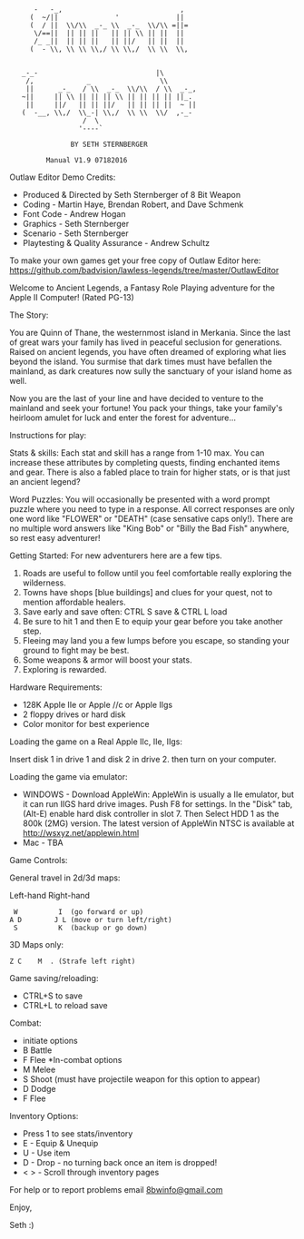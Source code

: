 ```       ___
      -   -_,                             ,
     (  ~/||              '              ||
     (  / ||  \\/\\  _-_ \\  _-_  \\/\\ =||=
      \/==||  || || ||   || || \\ || ||  ||
      /_ _||  || || ||   || ||/   || ||  ||
     (  - \\, \\ \\ \\,/ \\ \\,/  \\ \\  \\,


   _-_-                             |\
    /,             _                 \\
    ||      _-_   / \\  _-_  \\/\\  / \\  _-_,
   ~||     || \\ || || || \\ || || || || ||_.
    ||     ||/   || || ||/   || || || ||  ~ ||
   (  -__, \\,/  \\_-| \\,/  \\ \\  \\/  ,-_-
                  /  \
                 '----`

               BY SETH STERNBERGER

         Manual V1.9 07182016
```
Outlaw Editor Demo Credits:

* Produced & Directed by Seth Sternberger of 8 Bit Weapon
* Coding - Martin Haye, Brendan Robert, and Dave Schmenk
* Font Code - Andrew Hogan
* Graphics - Seth Sternberger
* Scenario - Seth Sternberger
* Playtesting & Quality Assurance - Andrew Schultz

To make your own games get your free copy of Outlaw Editor here:
https://github.com/badvision/lawless-legends/tree/master/OutlawEditor

Welcome to Ancient Legends, a Fantasy Role Playing adventure for the Apple II Computer! (Rated PG-13)

The Story:

You are Quinn of Thane, the westernmost island in Merkania. Since the last of great wars your family has lived in peaceful seclusion for generations. Raised on ancient legends, you have often dreamed of exploring what lies beyond the island. You surmise that dark times must have befallen the mainland, as dark creatures now sully the sanctuary of your island home as well.

Now you are the last of your line and have decided to venture to the mainland and seek your fortune! You pack your things, take your family's heirloom amulet for luck and enter the forest for adventure...

Instructions for play:

Stats & skills: Each stat and skill has a range from 1-10 max. You can increase these attributes by completing quests, finding enchanted items and gear. There is also a fabled place to train for higher stats, or is that just an ancient legend?

Word Puzzles: You will occasionally be presented with a word prompt puzzle where you need to type in a response. All correct responses are only one word like "FLOWER" or "DEATH" (case sensative caps only!). There are no multiple word answers like "King Bob" or "Billy the Bad Fish" anywhere, so rest easy adventurer!

Getting Started:  For new adventurers here are a few tips.
1. Roads are useful to follow until you feel comfortable really exploring the wilderness.
2. Towns have shops [blue buildings] and clues for your quest, not to mention affordable healers.
3. Save early and save often: CTRL S save & CTRL L load
4. Be sure to hit 1 and then E to equip your gear before you take another step.
5. Fleeing may land you a few lumps before you escape, so standing your ground to fight may be best.
6. Some weapons & armor will boost your stats.
7. Exploring is rewarded.

Hardware Requirements:

* 128K Apple IIe or Apple //c or Apple IIgs
* 2 floppy drives or hard disk
* Color monitor for best experience

Loading the game on a Real Apple IIc, IIe, IIgs:

Insert disk 1 in drive 1 and disk 2 in drive 2. then turn on your computer.

Loading the game via emulator:

* WINDOWS - Download AppleWin: AppleWin is usually a IIe emulator, but it can run IIGS hard drive images. Push F8 for settings.  In the "Disk" tab, (Alt-E) enable hard disk controller in slot 7. Then Select HDD 1 as the 800k (2MG) version. The latest version of AppleWin NTSC is available at http://wsxyz.net/applewin.html
* Mac - TBA

Game Controls:

General travel in 2d/3d maps:

Left-hand Right-hand
```
 W          I  (go forward or up)
A D        J L (move or turn left/right)
 S          K  (backup or go down)
```
3D Maps only:
```
Z C    M  . (Strafe left right)
```

Game saving/reloading:
* CTRL+S to save
* CTRL+L to reload save

Combat:
* initiate options
 * B Battle
 * F Flee
*In-combat options
 * M Melee
 * S Shoot (must have projectile weapon for this option to appear)
 * D Dodge
 * F Flee

Inventory Options:

* Press 1 to see stats/inventory
* E - Equip & Unequip
* U - Use item
* D - Drop - no turning back once an item is dropped!
* < > - Scroll through inventory pages

For help or to report problems email 8bwinfo@gmail.com

Enjoy,

Seth :)
